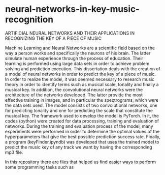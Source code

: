 # neural-networks-in-key-music-recognition
ARTIFICIAL NEURAL NETWORKS AND THEIR APPLICATIONS IN RECOGNIZING THE KEY OF A PIECE OF MUSIC 

Machine Learning and Neural Networks are a scientific field based on the way a person works and specifically the neurons of his brain. 
The latter simulate human experience through the process of education. 
Their learning is performed using large data sets in order to achieve problem solving and prediction execution. 
This dissertation deals with the creation of a model of neural networks in order to predict the key of a piece of music. 
In order to realize the model, it was deemed necessary to research music theory in order to identify terms such as musical scale, tonality and finally a musical key.
In addition, the convolutional neural  networks were the architecture of the networks developed. 
The latter provide the most effective training in images, and in particular the spectrograms, which were the data sets used. 
The model consists of two convolutional networks, one for predicting tonality and one for predicting the scale that constitute the musical key. 
The framework used to develop the model is PyTorch. In it, the codes (python) were created for data processing, training and evaluation of networks. 
During the training and evaluation process of the model, many experiments were performed in order to determine the optimal values of the hyperparameters 
that give the best possible prediction success rate. Finally, a program (keyFinder.ipyndb) was developed that uses the trained model to predict the music key of 
any track we want by having the corresponding mp3 file.

In this repository there are files that helped us find easier ways to perform some programming tasks such as 
